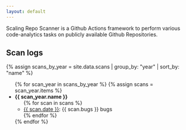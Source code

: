 ```yaml
---
layout: default
---
```


Scaling Repo Scanner is a Github Actions framework to perform various code-analytics tasks on publicly available Github Repositories.

## Scan logs

{% assign scans_by_year = site.data.scans | group_by: "year" | sort_by: "name" %}
<ul>
{% for scan_year in scans_by_year %}
{% assign scans = scan_year.items %}
  <li><b>{{ scan_year.name }}</b>
    <ul>
{% for scan in scans %}
    <li><a href="./scans/{{ scan.id }}">{{ scan.date }}</a>: {{ scan.bugs }} bugs</li>
{% endfor %}
    </ul>
  </li>
{% endfor %}
</ul>
